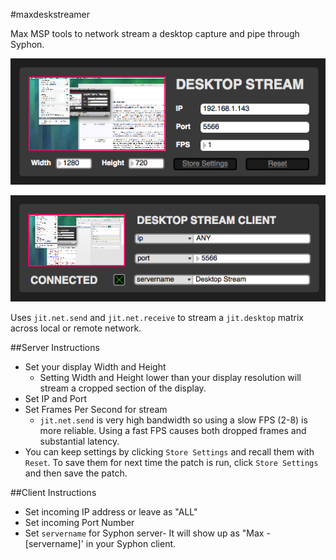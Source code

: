 #maxdeskstreamer

Max MSP tools to network stream a desktop capture and pipe through Syphon.

![alt text](https://raw.githubusercontent.com/ericrieper/maxdeskstreamer/master/misc/serverscreen.png "Server screenshot")

![alt text](https://raw.githubusercontent.com/ericrieper/maxdeskstreamer/master/misc/clientscreen.png "Client screenshot")

Uses `jit.net.send` and `jit.net.receive` to stream a `jit.desktop` matrix across local or remote network.

##Server Instructions
* Set your display Width and Height
	* Setting Width and Height lower than your display resolution will stream a cropped section of the display.
* Set IP and Port
* Set Frames Per Second for stream
	* `jit.net.send` is very high bandwidth so using a slow FPS (2-8) is more reliable. Using a fast FPS causes both dropped frames and substantial latency.
* You can keep settings by clicking `Store Settings` and recall them with `Reset`. To save them for next time the patch is run, click `Store Settings` and then save the patch.

##Client Instructions
* Set incoming IP address or leave as "ALL"
* Set incoming Port Number
* Set `servername` for Syphon server- It will show up as "Max - [servername]' in your Syphon client.
